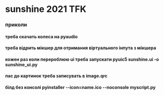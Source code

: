 # sunshine 2021 TFK


### приколи
#### треба скачать колеса на pyaudio
#### треба відрить мікшер для отримання віртуального інпута з мікшера
#### кожен раз коли перероблюю ui треба запускати pyuic5 sunshine.ui -o sunshine_ui.py
#### пас до картинок треба записувать в image.qrc
#### білд без консолі pyinstaller --icon=name.ico --noconsole myscript.py

